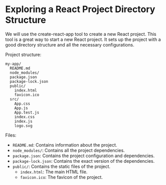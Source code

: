 # Exploring a React Project Directory Structure

We will use the create-react-app tool to create a new React project. This tool is a great way to start a new React project. It sets up the project with a good directory structure and all the necessary configurations.

Project structure:

```
my-app/
  README.md
  node_modules/
  package.json
  package-lock.json
  public/
    index.html
    favicon.ico
  src/
    App.css
    App.js
    App.test.js
    index.css
    index.js
    logo.svg
```

Files:

- `README.md`: Contains information about the project.
- `node_modules/`: Contains all the project dependencies.
- `package.json`: Contains the project configuration and dependencies.
- `package-lock.json`: Contains the exact version of the dependencies.
- `public/`: Contains the static files of the project.
  - `index.html`: The main HTML file.
  - `favicon.ico`: The favicon of the project.